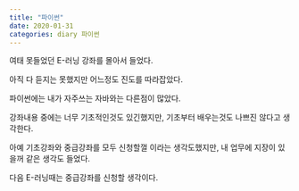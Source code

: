 ```yaml
---
title: "파이썬"
date: 2020-01-31
categories: diary 파이썬
---
```

여태 못들었던 E-러닝 강좌를 몰아서 들었다.

아직 다 듣지는 못했지만 어느정도 진도를 따라잡았다.

파이썬에는 내가 자주쓰는 자바와는 다른점이 많았다.

강좌내용 중에는 너무 기초적인것도 있긴했지만, 기초부터 배우는것도 나쁘진 않다고 생각한다.

아예 기초강좌와 중급강좌를 모두 신청할껄 이라는 생각도했지만, 내 업무에 지장이 있을꺼 같은 생각도 들었다.

다음 E-러닝때는 중급강좌를 신청할 생각이다.

